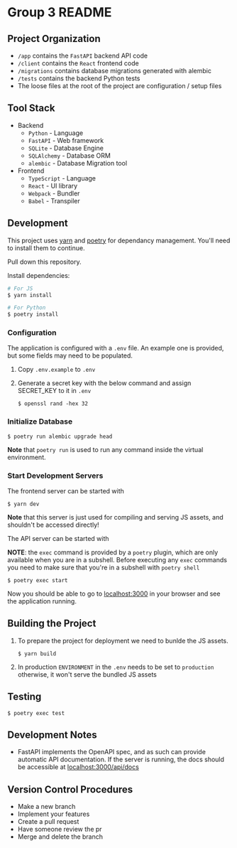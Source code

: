 # Group 3 README

## Project Organization
- `/app` contains the `FastAPI` backend API code
- `/client` contains the `React` frontend code
- `/migrations` contains database migrations generated with alembic
- `/tests` contains the backend Python tests
- The loose files at the root of the project are configuration / setup files

## Tool Stack
- Backend
  - `Python` - Language
  - `FastAPI` - Web framework
  - `SQLite` - Database Engine
  - `SQLAlchemy` - Database ORM
  - `alembic` - Database Migration tool
- Frontend
  - `TypeScript` - Language
  - `React` - UI library
  - `Webpack` - Bundler
  - `Babel` - Transpiler


## Development
This project uses [yarn](https://yarnpkg.com/) and [poetry](https://python-poetry.org/) for dependancy management. You'll need to install them to continue.

Pull down this repository.

Install dependencies:
```bash
# For JS
$ yarn install

# For Python
$ poetry install
```

### Configuration
The application is configured with a `.env` file. An example one is provided, but some fields may need to be populated.

1. Copy `.env.example` to `.env`

2. Generate a secret key with the below command and assign SECRET_KEY to it in `.env`
    ```
    $ openssl rand -hex 32
    ```

### Initialize Database
```
$ poetry run alembic upgrade head
```
**Note** that `poetry run` is used to run any command inside the virtual environment.

### Start Development Servers
The frontend server can be started with
```
$ yarn dev
```
**Note** that this server is just used for compiling and serving JS assets, and shouldn't be accessed directly!

The API server can be started with

**NOTE**: the `exec` command is provided by a `poetry` plugin, which are only available when you are in a subshell. Before executing any `exec` commands you need to make sure that you're in a subshell with `poetry shell`
```
$ poetry exec start
```
Now you should be able to go to [localhost:3000](http://localhost:3000) in your browser and see the application running.

## Building the Project
1. To prepare the project for deployment we need to bunlde the JS assets.
    ```
    $ yarn build
    ```
2. In production `ENVIRONMENT` in the `.env` needs to be set to `production` otherwise, it won't serve the bundled JS assets

## Testing
```
$ poetry exec test
```

## Development Notes
- FastAPI implements the OpenAPI spec, and as such can provide automatic API documentation. If the server is running, the docs should be accessible at [localhost:3000/api/docs](http://localhost:3000/api/docs)

## Version Control Procedures
- Make a new branch
- Implement your features
- Create a pull request
- Have someone review the pr 
- Merge and delete the branch
